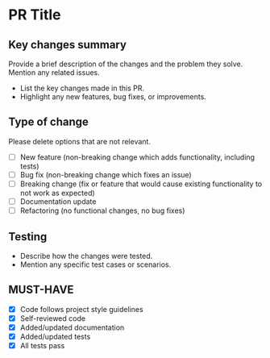 # PR Title

## Key changes summary

Provide a brief description of the changes and the problem they solve. Mention any related issues.
- List the key changes made in this PR.
- Highlight any new features, bug fixes, or improvements.

## Type of change

Please delete options that are not relevant.
- [ ] New feature (non-breaking change which adds functionality, including tests)
- [ ] Bug fix (non-breaking change which fixes an issue)
- [ ] Breaking change (fix or feature that would cause existing functionality to not work as expected)
- [ ] Documentation update
- [ ] Refactoring (no functional changes, no bug fixes)

## Testing

- Describe how the changes were tested.
- Mention any specific test cases or scenarios.

## MUST-HAVE

- [X] Code follows project style guidelines
- [X] Self-reviewed code
- [X] Added/updated documentation
- [X] Added/updated tests
- [X] All tests pass
